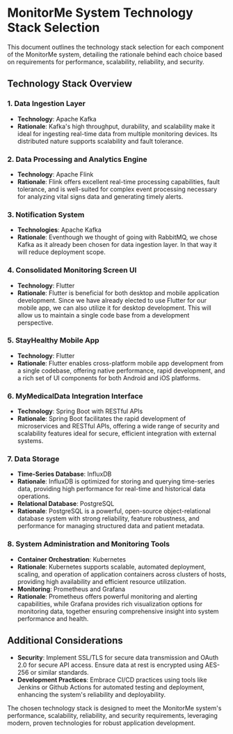 # MonitorMe System Technology Stack Selection

This document outlines the technology stack selection for each component of the MonitorMe system, detailing the rationale behind each choice based on requirements for performance, scalability, reliability, and security.

## Technology Stack Overview

### 1. Data Ingestion Layer
- **Technology**: Apache Kafka
- **Rationale**: Kafka's high throughput, durability, and scalability make it ideal for ingesting real-time data from multiple monitoring devices. Its distributed nature supports scalability and fault tolerance.

### 2. Data Processing and Analytics Engine
- **Technology**: Apache Flink
- **Rationale**: Flink offers excellent real-time processing capabilities, fault tolerance, and is well-suited for complex event processing necessary for analyzing vital signs data and generating timely alerts.

### 3. Notification System
- **Technologies**: Apache Kafka
- **Rationale**: Eventhough we thought of going with RabbitMQ, we chose Kafka as it already been chosen for data ingestion layer. In that way it will reduce deployment scope.

### 4. Consolidated Monitoring Screen UI
- **Technology**: Flutter
- **Rationale**: Flutter is beneficial for both desktop and mobile application development. Since we have already elected to use Flutter for our mobile app, we can also utilize it for desktop development. This will allow us to maintain a single code base from a development perspective.

### 5. StayHealthy Mobile App
- **Technology**: Flutter
- **Rationale**: Flutter enables cross-platform mobile app development from a single codebase, offering native performance, rapid development, and a rich set of UI components for both Android and iOS platforms.

### 6. MyMedicalData Integration Interface
- **Technology**: Spring Boot with RESTful APIs
- **Rationale**: Spring Boot facilitates the rapid development of microservices and RESTful APIs, offering a wide range of security and scalability features ideal for secure, efficient integration with external systems.

### 7. Data Storage
- **Time-Series Database**: InfluxDB
- **Rationale**: InfluxDB is optimized for storing and querying time-series data, providing high performance for real-time and historical data operations.
- **Relational Database**: PostgreSQL
- **Rationale**: PostgreSQL is a powerful, open-source object-relational database system with strong reliability, feature robustness, and performance for managing structured data and patient metadata.

### 8. System Administration and Monitoring Tools
- **Container Orchestration**: Kubernetes
- **Rationale**: Kubernetes supports scalable, automated deployment, scaling, and operation of application containers across clusters of hosts, providing high availability and efficient resource utilization.
- **Monitoring**: Prometheus and Grafana
- **Rationale**: Prometheus offers powerful monitoring and alerting capabilities, while Grafana provides rich visualization options for monitoring data, together ensuring comprehensive insight into system performance and health.

## Additional Considerations
- **Security**: Implement SSL/TLS for secure data transmission and OAuth 2.0 for secure API access. Ensure data at rest is encrypted using AES-256 or similar standards.
- **Development Practices**: Embrace CI/CD practices using tools like Jenkins or Github Actions for automated testing and deployment, enhancing the system's reliability and deployability.

The chosen technology stack is designed to meet the MonitorMe system's performance, scalability, reliability, and security requirements, leveraging modern, proven technologies for robust application development.
